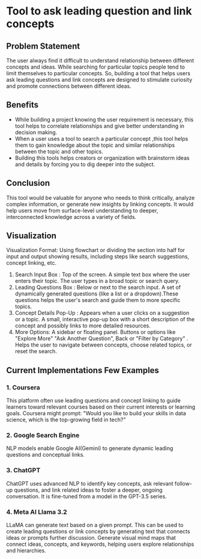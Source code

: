 # Tool to ask leading question and link concepts
## Problem Statement
The user always find it difficult to understand relationship between different
concepts and ideas. While searching for particular topics people tend to limit
themselves to particular concepts. So, building a tool that helps users ask leading
questions and link concepts are designed to stimulate curiosity and promote
connections between different ideas.
## Benefits
+ While building a project knowing the user requirement is necessary, this tool
   helps to correlate relationships and give better understanding in decision
   making.
+ When a user uses a tool to search a particular concept ,this tool helps them
   to gain knowledge about the topic and similar relationships between the topic
   and other topics.
+ Building this tools helps creators or organization with brainstorm ideas and
   details by forcing you to dig deeper into the subject.
## Conclusion
This tool would be valuable for anyone who needs to think critically, analyze
complex information, or generate new insights by linking concepts. It would help
users move from surface-level understanding to deeper, interconnected knowledge
across a variety of fields. 
## Visualization
Visualization Format: Using flowchart or dividing the section into half for input
and output showing results, including steps like search suggestions, concept
linking, etc.
1. Search Input Box : Top of the screen. A simple text box where the user enters
their topic. The user types in a broad topic or search query.
2. Leading Questions Box : Below or next to the search input. A set of
dynamically generated questions (like a list or a dropdown).These questions
helps the user's search and guide them to more specific topics.
3. Concept Details Pop-Up : Appears when a user clicks on a suggestion or a
topic. A small, interactive pop-up box with a short description of the concept and
possibly links to more detailed resources.
4. More Options: A sidebar or floating panel. Buttons or options like "Explore
More" "Ask Another Question", Back or "Filter by Category" . Helps the user to
navigate between concepts, choose related topics, or reset the search.
## Current Implementations Few Examples 
### 1. Coursera
This platform often use leading questions and concept linking to
guide learners toward relevant courses based on their current interests or learning
goals.
Coursera might prompt: "Would you like to build your skills in data science,
which is the top-growing field in tech?"
### 2. Google Search Engine
NLP models enable Google AI(Gemini) to
generate dynamic leading questions and conceptual links.
### 3. ChatGPT
ChatGPT uses advanced NLP to identify key concepts, ask relevant
follow-up questions, and link related ideas to foster a deeper, ongoing
conversation. It is fine-tuned from a model in the GPT-3.5 series.
### 4. Meta AI Llama 3.2
LLaMA can generate text based on a given prompt. This
can be used to create leading questions or link concepts by generating text that
connects ideas or prompts further discussion. Generate visual mind maps that
connect ideas, concepts, and keywords, helping users explore relationships and
hierarchies.


                                                                                                                           
